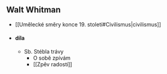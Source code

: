 ## Walt Whitman
- [[Umělecké směry konce 19. století#Civilismus|civilismus]]
- #### díla
	- Sb. Stébla trávy
		- O sobě zpívám
		- [[Zpěv radostí]]